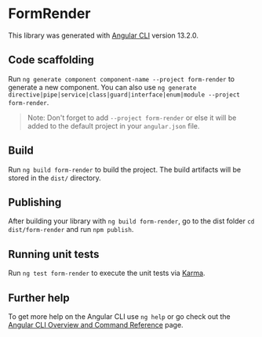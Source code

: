 # FormRender

This library was generated with [Angular CLI](https://github.com/angular/angular-cli) version 13.2.0.

## Code scaffolding

Run `ng generate component component-name --project form-render` to generate a new component. You can also use `ng generate directive|pipe|service|class|guard|interface|enum|module --project form-render`.
> Note: Don't forget to add `--project form-render` or else it will be added to the default project in your `angular.json` file. 

## Build

Run `ng build form-render` to build the project. The build artifacts will be stored in the `dist/` directory.

## Publishing

After building your library with `ng build form-render`, go to the dist folder `cd dist/form-render` and run `npm publish`.

## Running unit tests

Run `ng test form-render` to execute the unit tests via [Karma](https://karma-runner.github.io).

## Further help

To get more help on the Angular CLI use `ng help` or go check out the [Angular CLI Overview and Command Reference](https://angular.io/cli) page.
